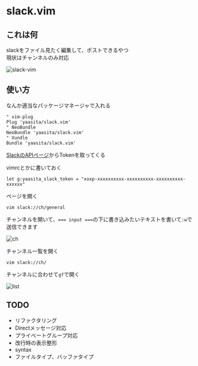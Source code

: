 # slack.vim

## これは何

slackをファイル見たく編集して、ポストできるやつ  
現状はチャンネルのみ対応

![slack-vim](http://i.gyazo.com/5e3430a3d959ddc53d156611c3b2ba47.gif)

## 使い方

なんか適当なパッケージマネージャで入れる

    " vim-plug
    Plug 'yaasita/slack.vim'
    " NeoBundle
    NeoBundle 'yaasita/slack.vim'
    " Vundle
    Bundle 'yaasita/slack.vim'

[SlackのAPIページ](https://api.slack.com/web)からTokenを取ってくる

vimrcとかに書いておく

    let g:yaasita_slack_token = "xoxp-xxxxxxxxxx-xxxxxxxxxx-xxxxxxxxxx-xxxxxx"

ページを開く

    vim slack://ch/general

チャンネルを開いて、`=== input ===`の下に書き込みたいテキストを書いて`:w`で送信できます

![ch](http://40.media.tumblr.com/cff71b8ef466be43946a3d9f78ed87e3/tumblr_nlxm3nmAqG1riy4fno1_1280.png)

チャンネル一覧を開く

    vim slack://ch/

チャンネルに合わせて`gf`で開く

![list](https://41.media.tumblr.com/003169d18d3b0818b60c75856a91d259/tumblr_nlxmda1Aig1riy4fno1_400.png)

## TODO

- リファクタリング
- Directメッセージ対応
- プライベートグループ対応
- 改行時の表示整形
- syntax
- ファイルタイプ、バッファタイプ
